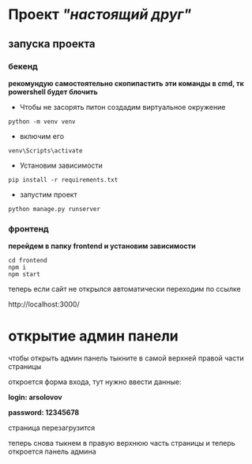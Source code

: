 # Проект ___"настоящий друг"___


## запуска проекта

### бекенд

**рекомундую самостоятельно скопипастить эти команды в cmd, тк powershell будет блочить**

- Чтобы не засорять питон создадим виртуальное окружение

```shell
python -m venv venv
```

- включим его

```shell
venv\Scripts\activate
```

- Установим зависимости

```shell
pip install -r requirements.txt
```

- запустим проект

```shell
python manage.py runserver
```

### фронтенд

**перейдем в папку frontend и установим зависимости**

```shell
cd frontend
npm i 
npm start
```

теперь если сайт не открылся автоматически переходим по ссылке

http://localhost:3000/

# открытие админ панели

чтобы открыть админ панель тыкните в самой верхней правой части страницы 

откроется форма входа, тут нужно ввести данные:

**login: arsolovov**

**password: 12345678**

страница перезагрузится

теперь снова тыкнем в правую верхнюю часть страницы и теперь откроется панель админа